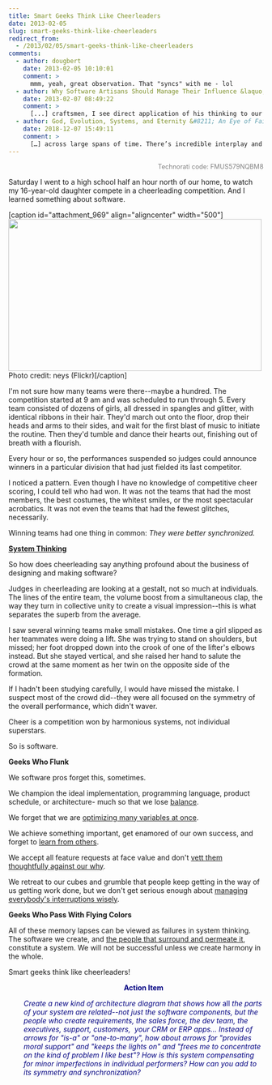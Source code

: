 ```yaml
---
title: Smart Geeks Think Like Cheerleaders
date: 2013-02-05
slug: smart-geeks-think-like-cheerleaders
redirect_from:
  - /2013/02/05/smart-geeks-think-like-cheerleaders
comments:
  - author: dougbert
    date: 2013-02-05 10:10:01
    comment: >
      mmm, yeah, great observation. That "syncs" with me - lol
  - author: Why Software Artisans Should Manage Their Influence &laquo; Codecraft
    date: 2013-02-07 08:49:22
    comment: >
      [...] craftsmen, I see direct application of his thinking to our field. Since so much of what we do requires buy-in, coordination and shared mental models, we have to be savvy about how we communicate, advocate, and train. [...]
  - author: God, Evolution, Systems, and Eternity &#8211; An Eye of Faith
    date: 2018-12-07 15:49:11
    comment: >
      […] across large spans of time. There’s incredible interplay and feedback loops. I’ve blogged about this, more than […]
---
```

<p style="text-align:right;"><span style="color:#808080;font-size:90%;">Technorati code: FMUS579NQBM8</span></p>
Saturday I went to a high school half an hour north of our home, to watch my 16-year-old daughter compete in a cheerleading competition. And I learned something about software.

[caption id="attachment_969" align="aligncenter" width="500"]<a href="http://www.flickr.com/photos/neys/3779763449/"><img class="size-full wp-image-969" alt="" src="http://codecraft.co/wp-content/uploads/2013/02/screen-shot-2013-02-04-at-9-42-59-pm.png" width="500" height="300" /></a> Photo credit: neys (Flickr)[/caption]

I'm not sure how many teams were there--maybe a hundred. The competition started at 9 am and was scheduled to run through 5. Every team consisted of dozens of girls, all dressed in spangles and glitter, with identical ribbons in their hair. They'd march out onto the floor, drop their heads and arms to their sides, and wait for the first blast of music to initiate the routine. Then they'd tumble and dance their hearts out, finishing out of breath with a flourish.

Every hour or so, the performances suspended so judges could announce winners in a particular division that had just fielded its last competitor.

I noticed a pattern. Even though I have no knowledge of competitive cheer scoring, I could tell who had won. <!--more-->It was not the teams that had the most members, the best costumes, the whitest smiles, or the most spectacular acrobatics. It was not even the teams that had the fewest glitches, necessarily.

Winning teams had one thing in common: <em>They were better synchronized.</em>

<strong><a class="zem_slink" title="Systems thinking" href="http://en.wikipedia.org/wiki/Systems_thinking" target="_blank" rel="wikipedia">System Thinking</a></strong>

So how does cheerleading say anything profound about the business of designing and making software?

Judges in cheerleading are looking at a gestalt, not so much at individuals. The lines of the entire team, the volume boost from a simultaneous clap, the way they turn in collective unity to create a visual impression--this is what separates the superb from the average.

I saw several winning teams make small mistakes. One time a girl slipped as her teammates were doing a lift. She was trying to stand on shoulders, but missed; her foot dropped down into the crook of one of the lifter's elbows instead. But she stayed vertical, and she raised her hand to salute the crowd at the same moment as her twin on the opposite side of the formation.

If I hadn't been studying carefully, I would have missed the mistake. I suspect most of the crowd did--they were all focused on the symmetry of the overall performance, which didn't waver.

Cheer is a competition won by harmonious systems, not individual superstars.

So is software.

<strong>Geeks Who Flunk</strong>

We software pros forget this, sometimes.

We champion the ideal implementation, programming language, product schedule, or architecture- much so that we lose <a title="Roland Whatcott: Manage momentum." href="good-code-is-balanced.md">balance</a>.

We forget that we are <a title="Ken Ebert: Kill three birds." href="ken-ebert-kill-three-birds.md">optimizing many variables at once</a>.

We achieve something important, get enamored of our own success, and forget to <a title="Humility" href="julie-jones-learn-voraciously.md">learn from others</a>.

We accept all feature requests at face value and don't <a title="Why" href="why.md">vett them thoughtfully against our why</a>.

We retreat to our cubes and grumble that people keep getting in the way of us getting work done, but we don't get serious enough about <a title="Interrupting my interruptions" href="interrupting-my-interruptions.md">managing everybody's interruptions wisely</a>.

<strong>Geeks Who Pass With Flying Colors</strong>

All of these memory lapses can be viewed as failures in system thinking. The software we create, and <a title="Users Aren’t The Only People In Your Software" href="users-arent-the-only-people-in-your-software.md">the people that surround and permeate it</a>, constitute a system. We will not be successful unless we create harmony in the whole.

Smart geeks think like cheerleaders!
<p style="padding-left:30px;text-align:center;"><strong><span style="color:#000080;">Action Item</span></strong></p>
<p style="padding-left:30px;"><span style="color:#000080;"><em>Create a new kind of architecture diagram that shows how </em>all<em> the parts of your system are related--not just the software components, but the people who create requirements, the sales force, the dev team, the executives, support, customers,  your CRM or ERP apps... Instead of arrows for "is-a" or "one-to-many", how about arrows for "provides moral support" and "keeps the lights on" and "frees me to concentrate on the kind of problem I like best"? How is this system compensating for minor imperfections in individual performers? How can you add to its symmetry and synchronization?</em></span></p>
